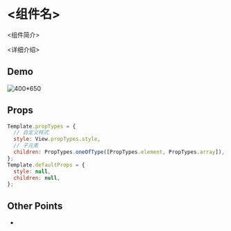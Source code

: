 # <组件名>

<组件简介>

<详细介绍>

## Demo

![400*650](demo.png)

## Props

```js
Template.propTypes = {
  // 自定义样式
  style: View.propTypes.style,
  // 子元素
  children: PropTypes.oneOfType([PropTypes.element, PropTypes.array]),
};
Template.defaultProps = {
  style: null,
  children: null,
};
```

## Other Points

-
